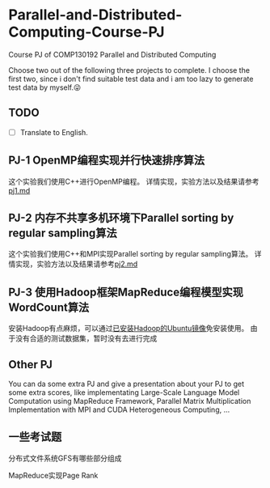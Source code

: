 # Parallel-and-Distributed-Computing-Course-PJ
Course PJ of COMP130192 Parallel and Distributed Computing 

Choose two out of the following three projects to complete. I choose the first two, since i don't find suitable test data and i am too lazy to generate test data by myself.😜

## TODO
- [ ] Translate to English.

## PJ-1 OpenMP编程实现并行快速排序算法
这个实验我们使用C++进行OpenMP编程。
详情实现，实验方法以及结果请参考[pj1.md](PJ1-OpenMP-qsort/pj1.md)



## PJ-2 内存不共享多机环境下Parallel sorting by regular sampling算法
这个实验我们使用C++和MPI实现Parallel sorting by regular sampling算法。
详情实现，实验方法以及结果请参考[pj2.md](PJ2-MPI-PSRS/pj2.md)


## PJ-3 使用Hadoop框架MapReduce编程模型实现WordCount算法
安装Hadoop有点麻烦，可以通过[已安装Hadoop的Ubuntu镜像](https://dblab.xmu.edu.cn/blog/1645/)免安装使用。
由于没有合适的测试数据集，暂时没有去进行完成

## Other PJ
You can da some extra PJ and give a presentation about your PJ to get some extra scores, like implementating Large-Scale Language Model Computation using MapReduce Framework, Parallel Matrix Multiplication Implementation with MPI and CUDA Heterogeneous Computing, ...


## 一些考试题
分布式文件系统GFS有哪些部分组成

MapReduce实现Page Rank

